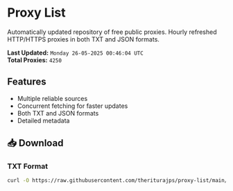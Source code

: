 # Proxy List

Automatically updated repository of free public proxies. Hourly refreshed HTTP/HTTPS proxies in both TXT and JSON formats.

**Last Updated:** `Monday 26-05-2025 00:46:04 UTC`  
**Total Proxies:** `4250`

## Features
- Multiple reliable sources
- Concurrent fetching for faster updates
- Both TXT and JSON formats
- Detailed metadata

## 📥 Download

### TXT Format
```bash
curl -O https://raw.githubusercontent.com/theriturajps/proxy-list/main/proxies.txt